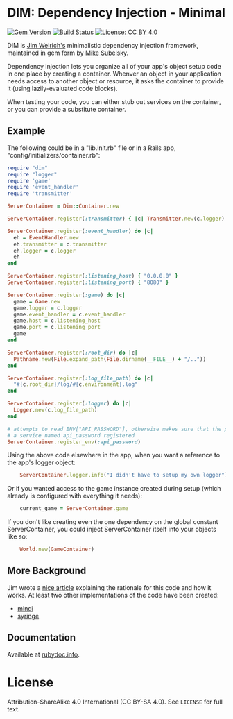 # DIM: Dependency Injection - Minimal

[![Gem Version][version-badge]][rubygems]
[![Build Status][travis-badge]][travis]
[![License: CC BY 4.0][license-badge]][license]

DIM is [Jim Weirich's](http://onestepback.org) minimalistic dependency injection framework, maintained in
gem form by [Mike Subelsky](http://subelsky.com).

Dependency injection lets you organize all of your app's object setup code in one place by creating a
container. Whenver an object in your application needs access to another object or resource, it asks
the container to provide it (using lazily-evaluated code blocks).

When testing your code, you can either stub out services on the container, or you can provide a substitute container.

## Example

The following could be in a "lib.init.rb" file or in a Rails app, "config/initializers/container.rb":

```ruby
require "dim"
require "logger"
require 'game'
require 'event_handler'
require 'transmitter'

ServerContainer = Dim::Container.new

ServerContainer.register(:transmitter) { |c| Transmitter.new(c.logger) }

ServerContainer.register(:event_handler) do |c|
  eh = EventHandler.new
  eh.transmitter = c.transmitter
  eh.logger = c.logger
  eh
end

ServerContainer.register(:listening_host) { "0.0.0.0" }
ServerContainer.register(:listening_port) { "8080" }

ServerContainer.register(:game) do |c|
  game = Game.new
  game.logger = c.logger
  game.event_handler = c.event_handler
  game.host = c.listening_host
  game.port = c.listening_port
  game
end

ServerContainer.register(:root_dir) do |c|
  Pathname.new(File.expand_path(File.dirname(__FILE__) + "/.."))
end

ServerContainer.register(:log_file_path) do |c|
  "#{c.root_dir}/log/#{c.environment}.log"
end

ServerContainer.register(:logger) do |c|
  Logger.new(c.log_file_path)
end

# attempts to read ENV["API_PASSWORD"], otherwise makes sure that the parent container has
# a service named api_password registered
ServerContainer.register_env(:api_password)
```
  
Using the above code elsewhere in the app, when you want a reference to the app's logger object:

```ruby
    ServerContainer.logger.info("I didn't have to setup my own logger")
```

Or if you wanted access to the game instance created during setup (which already is configured with everything it needs):

```ruby
    current_game = ServerContainer.game
```

If you don't like creating even the one dependency on the global constant ServerContainer, you could
inject ServerContainer itself into your objects like so:

```ruby
    World.new(GameContainer)
```

## More Background

Jim wrote a [nice article](https://web.archive.org/web/20050212084047/http://onestepback.org:80/index.cgi/Tech/Ruby/DependencyInjectionInRuby.rdoc) explaining
the rationale for this code and how it works. At least two other implementations of the code have been created:

* [mindi](https://github.com/vjoel/mindi)
* [syringe](https://github.com/leandrosilva/syringe)

## Documentation

Available at [rubydoc.info](http://www.rubydoc.info/gems/dim/).

# License

Attribution-ShareAlike 4.0 International (CC BY-SA 4.0). See `LICENSE` for full text.

[version-badge]: https://img.shields.io/gem/v/dim.svg
[rubygems]: http://rubygems.org/gems/dim
[travis-badge]: http://img.shields.io/travis/subelsky/dim/master.svg
[travis]: http://travis-ci.org/subelsky/dim
[license-badge]: https://img.shields.io/badge/License-CC%20BY--SA%204.0-lightgrey.svg
[license]: https://creativecommons.org/licenses/by-sa/4.0/

